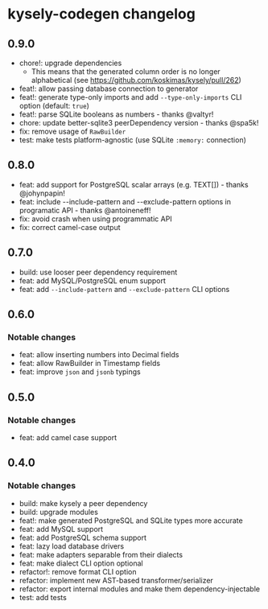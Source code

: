 # kysely-codegen changelog

## 0.9.0

- chore!: upgrade dependencies
  - This means that the generated column order is no longer alphabetical (see https://github.com/koskimas/kysely/pull/262)
- feat!: allow passing database connection to generator
- feat!: generate type-only imports and add `--type-only-imports` CLI option (default: `true`)
- feat!: parse SQLite booleans as numbers - thanks @valtyr!
- chore: update better-sqlite3 peerDependency version - thanks @spa5k!
- fix: remove usage of `RawBuilder`
- test: make tests platform-agnostic (use SQLite `:memory:` connection)

## 0.8.0

- feat: add support for PostgreSQL scalar arrays (e.g. TEXT[]) - thanks @johynpapin!
- feat: include --include-pattern and --exclude-pattern options in programatic API - thanks @antoineneff!
- fix: avoid crash when using programmatic API
- fix: correct camel-case output

## 0.7.0

- build: use looser peer dependency requirement
- feat: add MySQL/PostgreSQL enum support
- feat: add `--include-pattern` and `--exclude-pattern` CLI options

## 0.6.0

### Notable changes

- feat: allow inserting numbers into Decimal fields
- feat: allow RawBuilder in Timestamp fields
- feat: improve `json` and `jsonb` typings

## 0.5.0

### Notable changes

- feat: add camel case support

## 0.4.0

### Notable changes

- build: make kysely a peer dependency
- build: upgrade modules
- feat!: make generated PostgreSQL and SQLite types more accurate
- feat: add MySQL support
- feat: add PostgreSQL schema support
- feat: lazy load database drivers
- feat: make adapters separable from their dialects
- feat: make dialect CLI option optional
- refactor!: remove format CLI option
- refactor: implement new AST-based transformer/serializer
- refactor: export internal modules and make them dependency-injectable
- test: add tests
